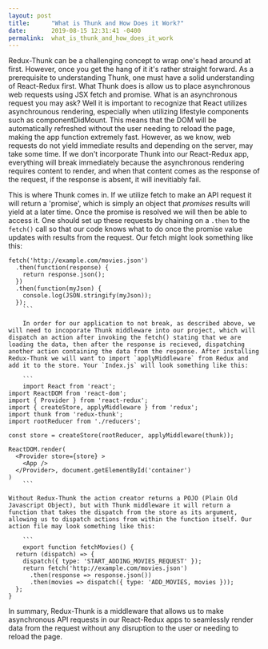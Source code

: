 ```yaml
---
layout: post
title:      "What is Thunk and How Does it Work?"
date:       2019-08-15 12:31:41 -0400
permalink:  what_is_thunk_and_how_does_it_work
---
```



Redux-Thunk can be a challenging concept to wrap one's head around at first. However, once you get the hang of it it's rather straight forward. As a prerequisite to understanding Thunk, one must have a solid understanding of React-Redux first. What Thunk does is allow us to place asynchronous web requests using JSX fetch and promise. What is an asynchronous request you may ask? Well it is important to recognize that React utilizes asynchrounous rendering, especially when utilizing lifestyle components such as componentDidMount. This means that the DOM will be automatically refreshed without the user needing to reload the page, making the app function extremely fast. However, as we know, web requests do not yield immediate results and depending on the server, may take some time. If we don't incorporate Thunk into our React-Redux app, everything will break immediately because the asynchronous rendering requires content to render, and when that content comes as the response of the request, if the response is absent, it will inevitiably fail. 

This is where Thunk comes in. If we utilize fetch  to make an API request it will return a 'promise', which is simply an object that *promises* results will yield at a later time. Once the promise is resolved we will then be able to access it. One should set up these requests by chaining on a `.then` to the `fetch()` call so that our code knows what to do once the promise value updates with results from the request. Our fetch might look something like this:

```
fetch('http://example.com/movies.json')
  .then(function(response) {
    return response.json();
  })
  .then(function(myJson) {
    console.log(JSON.stringify(myJson));
  });
	```
	
	In order for our application to not break, as described above, we will need to incoporate Thunk middleware into our project, which will dispatch an action after invoking the fetch() stating that we are loading the data, then after the response is recieved, dispatching another action containing the data from the response. After installing Redux-Thunk we will want to import `applyMiddleware` from Redux and add it to the store. Your `Index.js` will look something like this:
	
	```
	import React from 'react';
import ReactDOM from 'react-dom';
import { Provider } from 'react-redux';
import { createStore, applyMiddleware } from 'redux';
import thunk from 'redux-thunk';
import rootReducer from './reducers';
 
const store = createStore(rootReducer, applyMiddleware(thunk));
 
ReactDOM.render(
  <Provider store={store} >
    <App />
  </Provider>, document.getElementById('container')
)
	```
	
Without Redux-Thunk the action creator returns a POJO (Plain Old Javascript Object), but with Thunk middleware it will return a function that takes the dispatch from the store as its argument, allowing us to dispatch actions from within the function itself. Our action file may look something like this:
	
	```
	export function fetchMovies() {
  return (dispatch) => {
    dispatch({ type: 'START_ADDING_MOVIES_REQUEST' });
    return fetch('http://example.com/movies.json')
      .then(response => response.json())
      .then(movies => dispatch({ type: 'ADD_MOVIES, movies }));
  };
}
```

In summary, Redux-Thunk is a middleware that allows us to make asynchronous API requests in our React-Redux apps to seamlessly render data from the request without any disruption to the user or needing to reload the page. 
